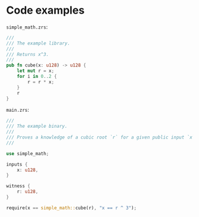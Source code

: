 # Code examples

`simple_math.zrs`:

```rust
/// 
/// The example library.
/// 
/// Returns x^3.
/// 
pub fn cube(x: u128) -> u128 {
    let mut r = x;
    for i in 0..2 {
        r = r * x;
    }
    r
}
```

`main.zrs`:

```rust
///
/// The example binary.
/// 
/// Proves a knowledge of a cubic root `r` for a given public input `x`.
///

use simple_math;

inputs {
    x: u128,
}

witness {
    r: u128,
}

require(x == simple_math::cube(r), "x == r ^ 3");
```
